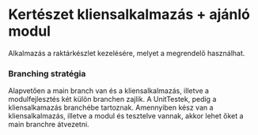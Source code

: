 # **Kertészet kliensalkalmazás + ajánló modul**

Alkalmazás a raktárkészlet kezelésére, melyet a megrendelő használhat. 


### **Branching stratégia**

Alapvetően a main branch van és a kliensalkalmazás, illetve a modulfejlesztés két külön branchen zajlik. A UnitTestek, pedig a kliensalkamazás branchébe tartoznak. Amennyiben kész van a kliensalkalmazás, illetve a modul és tesztelve vannak, akkor lehet őket a main branchre átvezetni.
